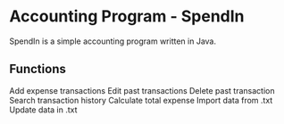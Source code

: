 # Accounting Program - SpendIn 

SpendIn is a simple accounting program written in Java.

## Functions

Add expense transactions
Edit past transactions
Delete past transaction
Search transaction history
Calculate total expense
Import data from .txt
Update data in .txt

